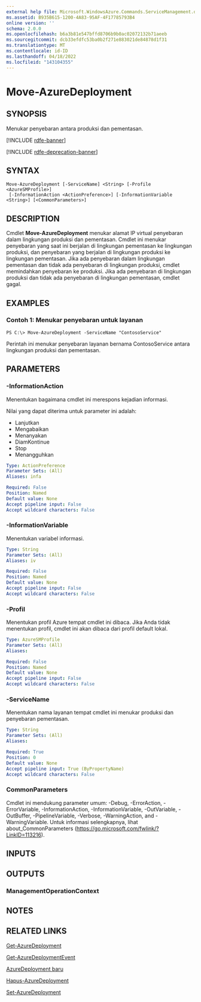 ```yaml
---
external help file: Microsoft.WindowsAzure.Commands.ServiceManagement.dll-Help.xml
ms.assetid: B935B615-1200-4A83-95AF-4F17785793B4
online version: ''
schema: 2.0.0
ms.openlocfilehash: b6a3b81e547bffd8706b9b0ac02072132b71aeeb
ms.sourcegitcommit: dcb33efdfc53ba0b2f271e883021de84878d1f31
ms.translationtype: MT
ms.contentlocale: id-ID
ms.lasthandoff: 04/18/2022
ms.locfileid: "143104355"
---
```

# Move-AzureDeployment

## SYNOPSIS
Menukar penyebaran antara produksi dan pementasan.

[!INCLUDE [rdfe-banner](../../includes/rdfe-banner.md)]

[!INCLUDE [rdfe-deprecation-banner](../../includes/rdfe-deprecation-banner.md)]

## SYNTAX

```
Move-AzureDeployment [-ServiceName] <String> [-Profile <AzureSMProfile>]
 [-InformationAction <ActionPreference>] [-InformationVariable <String>] [<CommonParameters>]
```

## DESCRIPTION
Cmdlet **Move-AzureDeployment** menukar alamat IP virtual penyebaran dalam lingkungan produksi dan pementasan.
Cmdlet ini menukar penyebaran yang saat ini berjalan di lingkungan pementasan ke lingkungan produksi, dan penyebaran yang berjalan di lingkungan produksi ke lingkungan pementasan.
Jika ada penyebaran dalam lingkungan pementasan dan tidak ada penyebaran di lingkungan produksi, cmdlet memindahkan penyebaran ke produksi.
Jika ada penyebaran di lingkungan produksi dan tidak ada penyebaran di lingkungan pementasan, cmdlet gagal.

## EXAMPLES

### Contoh 1: Menukar penyebaran untuk layanan
```
PS C:\> Move-AzureDeployment -ServiceName "ContosoService"
```

Perintah ini menukar penyebaran layanan bernama ContosoService antara lingkungan produksi dan pementasan.

## PARAMETERS

### -InformationAction
Menentukan bagaimana cmdlet ini merespons kejadian informasi.

Nilai yang dapat diterima untuk parameter ini adalah:

- Lanjutkan
- Mengabaikan
- Menanyakan
- DiamKontinue
- Stop
- Menangguhkan

```yaml
Type: ActionPreference
Parameter Sets: (All)
Aliases: infa

Required: False
Position: Named
Default value: None
Accept pipeline input: False
Accept wildcard characters: False
```

### -InformationVariable
Menentukan variabel informasi.

```yaml
Type: String
Parameter Sets: (All)
Aliases: iv

Required: False
Position: Named
Default value: None
Accept pipeline input: False
Accept wildcard characters: False
```

### -Profil
Menentukan profil Azure tempat cmdlet ini dibaca.
Jika Anda tidak menentukan profil, cmdlet ini akan dibaca dari profil default lokal.

```yaml
Type: AzureSMProfile
Parameter Sets: (All)
Aliases: 

Required: False
Position: Named
Default value: None
Accept pipeline input: False
Accept wildcard characters: False
```

### -ServiceName
Menentukan nama layanan tempat cmdlet ini menukar produksi dan penyebaran pementasan.

```yaml
Type: String
Parameter Sets: (All)
Aliases: 

Required: True
Position: 0
Default value: None
Accept pipeline input: True (ByPropertyName)
Accept wildcard characters: False
```

### CommonParameters
Cmdlet ini mendukung parameter umum: -Debug, -ErrorAction, -ErrorVariable, -InformationAction, -InformationVariable, -OutVariable, -OutBuffer, -PipelineVariable, -Verbose, -WarningAction, and -WarningVariable. Untuk informasi selengkapnya, lihat about_CommonParameters (https://go.microsoft.com/fwlink/?LinkID=113216).

## INPUTS

## OUTPUTS

### ManagementOperationContext

## NOTES

## RELATED LINKS

[Get-AzureDeployment](./Get-AzureDeployment.md)

[Get-AzureDeploymentEvent](./Get-AzureDeploymentEvent.md)

[AzureDeployment baru](./New-AzureDeployment.md)

[Hapus-AzureDeployment](./Remove-AzureDeployment.md)

[Set-AzureDeployment](./Set-AzureDeployment.md)


